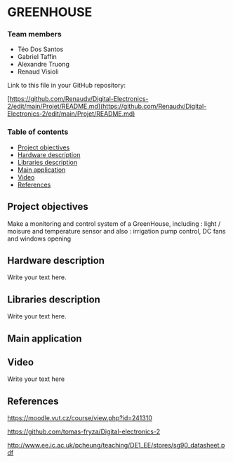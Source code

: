
# GREENHOUSE

### Team members

* Téo Dos Santos
* Gabriel Taffin
* Alexandre Truong
* Renaud Visioli

Link to this file in your GitHub repository:

[https://github.com/Renaudv/Digital-Electronics-2/edit/main/Projet/README.md](https://github.com/Renaudv/Digital-Electronics-2/edit/main/Projet/README.md)

### Table of contents

* [Project objectives](#objectives)
* [Hardware description](#hardware)
* [Libraries description](#libs)
* [Main application](#main)
* [Video](#video)
* [References](#references)

<a name="objectives"></a>

## Project objectives

Make a monitoring and control system of a GreenHouse, including : light / moisure and temperature sensor and also : irrigation pump control, DC fans and windows opening

<a name="hardware"></a>

## Hardware description

Write your text here.

<a name="libs"></a>

## Libraries description

Write your text here.

<a name="main"></a>

## Main application




<a name="video"></a>

## Video

Write your text here

<a name="references"></a>

## References

https://moodle.vut.cz/course/view.php?id=241310

https://github.com/tomas-fryza/Digital-electronics-2

http://www.ee.ic.ac.uk/pcheung/teaching/DE1_EE/stores/sg90_datasheet.pdf
